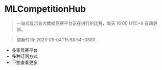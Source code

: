 # MLCompetitionHub

> 一站式显示各大数据竞赛平台正在进行的比赛，每天 16:00 UTC+8 自动更新。
  
> 更新时间: 2023-05-04T15:58:54+0800 

* 多家竞赛平台
* 多种订阅方式
* 下拉查看更多